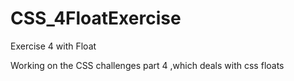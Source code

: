 # CSS_4FloatExercise
Exercise 4 with Float

Working on the CSS challenges part 4 ,which deals with css floats
